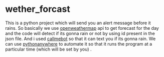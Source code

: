 # wether_forcast
This is a python project which will send you an alert message before it rains. So basically we use [openweathermap](https://openweathermap.org/api) api to get forecast for the day and the code will detect if its gonna rain or not by using id present in the json file.
And i used [callmebot](https://www.callmebot.com) so that it can text you if its gonna rain. We can use [pythonanywhere](https://www.pythonanywhere.com) to automate it so that it runs the program at a particular time (which will be set by you) .

